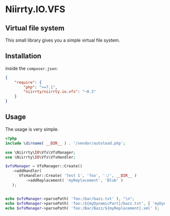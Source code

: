 # Niirrty.IO.VFS

## Virtual file system

This small library gives you a simple virtual file system.


## Installation

inside the `composer.json`:

```json
{
    "require": {
        "php": ">=7.1",
        "niirrty/niirrty.io.vfs": "~0.3"
    }
}
```

## Usage

The usage is very simple.

```php
<?php
include \dirname( __DIR__ ) . '/vendor/autoload.php';

use \Niirrty\IO\Vfs\VfsManager;
use \Niirrty\IO\Vfs\VfsHandler;

$vfsManager = VfsManager::Create()
   ->addHandler(
      VfsHandler::Create( 'Test 1', 'foo', ':/', __DIR__ )
         ->addReplacement( 'myReplacement', 'Blub' )
   );


echo $vfsManager->parsePath( 'foo:/bar/bazz.txt' ), "\n";
echo $vfsManager->parsePath( 'foo:/${myDynamicPart}/bazz.txt', [ 'myDynamicReplacement' => 'abc/def' ] ), "\n";
echo $vfsManager->parsePath( 'foo:/Bar/Bazz/${myReplacement}.xml' );
```
